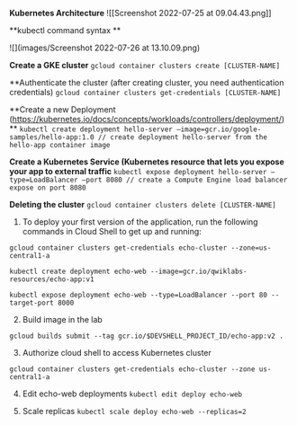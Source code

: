 **Kubernetes Architecture**
![[Screenshot 2022-07-25 at 09.04.43.png]]

**kubectl command syntax **

![](images/Screenshot 2022-07-26 at 13.10.09.png)

**Create a GKE cluster**
`gcloud container clusters create [CLUSTER-NAME]` 

**Authenticate the cluster (after creating cluster, you need authentication credentials) 
`gcloud container clusters get-credentials [CLUSTER-NAME]`

**Create a new Deployment (https://kubernetes.io/docs/concepts/workloads/controllers/deployment/) **
`kubectl create deployment hello-server —image=gcr.io/google-samples/hello-app:1.0 // create deployment hello-server from the hello-app container image`

**Create a Kubernetes Service (Kubernetes resource that lets you expose your app to external traffic**
`kubectl expose deployment hello-server —type=LoadBalancer —port 8080 // create a Compute Engine load balancer expose on port 8080` 

**Deleting the cluster**
`gcloud container clusters delete [CLUSTER-NAME]` 


1. To deploy your first version of the application, run the following commands in Cloud Shell to get up and running:

`gcloud container clusters get-credentials echo-cluster --zone=us-central1-a`

`kubectl create deployment echo-web --image=gcr.io/qwiklabs-resources/echo-app:v1`

`kubectl expose deployment echo-web --type=LoadBalancer --port 80 --target-port 8000`

2. Build image in the lab

`gcloud builds submit --tag gcr.io/$DEVSHELL_PROJECT_ID/echo-app:v2 .`

3. Authorize cloud shell to access Kubernetes cluster

`gcloud container clusters get-credentials echo-cluster --zone us-central1-a`

4. Edit echo-web deployments
`kubectl edit deploy echo-web`

5. Scale replicas
`kubectl scale deploy echo-web --replicas=2`
